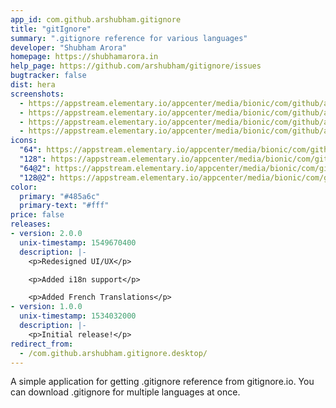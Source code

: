 ```yaml
---
app_id: com.github.arshubham.gitignore
title: "gitIgnore"
summary: ".gitignore reference for various languages"
developer: "Shubham Arora"
homepage: https://shubhamarora.in
help_page: https://github.com/arshubham/gitignore/issues
bugtracker: false
dist: hera
screenshots:
  - https://appstream.elementary.io/appcenter/media/bionic/com/github/arshubham.gitignore/F1158456BFEABE1759FACDBE65CE6B11/screenshots/image-1_orig.png
  - https://appstream.elementary.io/appcenter/media/bionic/com/github/arshubham.gitignore/F1158456BFEABE1759FACDBE65CE6B11/screenshots/image-2_orig.png
  - https://appstream.elementary.io/appcenter/media/bionic/com/github/arshubham.gitignore/F1158456BFEABE1759FACDBE65CE6B11/screenshots/image-3_orig.png
  - https://appstream.elementary.io/appcenter/media/bionic/com/github/arshubham.gitignore/F1158456BFEABE1759FACDBE65CE6B11/screenshots/image-4_orig.png
icons:
  "64": https://appstream.elementary.io/appcenter/media/bionic/com/github/arshubham.gitignore/F1158456BFEABE1759FACDBE65CE6B11/icons/64x64/com.github.arshubham.gitignore_com.github.arshubham.gitignore.png
  "128": https://appstream.elementary.io/appcenter/media/bionic/com/github/arshubham.gitignore/F1158456BFEABE1759FACDBE65CE6B11/icons/128x128/com.github.arshubham.gitignore_com.github.arshubham.gitignore.png
  "64@2": https://appstream.elementary.io/appcenter/media/bionic/com/github/arshubham.gitignore/F1158456BFEABE1759FACDBE65CE6B11/icons/64x64@2/com.github.arshubham.gitignore_com.github.arshubham.gitignore.png
  "128@2": https://appstream.elementary.io/appcenter/media/bionic/com/github/arshubham.gitignore/F1158456BFEABE1759FACDBE65CE6B11/icons/128x128@2/com.github.arshubham.gitignore_com.github.arshubham.gitignore.png
color:
  primary: "#485a6c"
  primary-text: "#fff"
price: false
releases:
- version: 2.0.0
  unix-timestamp: 1549670400
  description: |-
    <p>Redesigned UI/UX</p>

    <p>Added i18n support</p>

    <p>Added French Translations</p>
- version: 1.0.0
  unix-timestamp: 1534032000
  description: |-
    <p>Initial release!</p>
redirect_from:
  - /com.github.arshubham.gitignore.desktop/
---
```


<p>A simple application for getting .gitignore reference from gitignore.io. You can download .gitignore for multiple languages at once.</p>